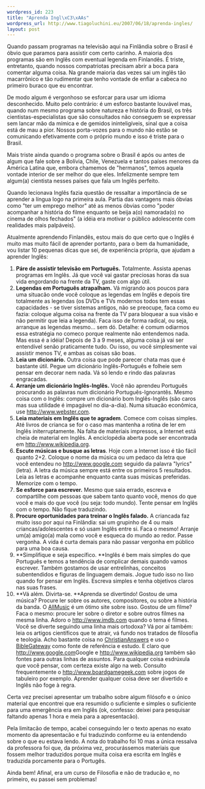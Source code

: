 ```yaml
--- 
wordpress_id: 223
title: "Aprenda Ingl\xC3\xAAs"
wordpress_url: http://www.tiagoluchini.eu/2007/06/18/aprenda-ingles/
layout: post
---
```

Quando passam programas na televisão aqui na Finlândia sobre o Brasil é óbvio que paramos para assistir com certo carinho. A maioria dos programas são em Inglês com eventual legenda em Finlandês. É triste, entretanto, quando nossos compatriotas precisam abrir a boca para comentar alguma coisa. Na grande maioria das vezes sai um inglês tão macarrônico e tão rudimentar que tenho vontade de enfiar a cabeca no primeiro buraco que eu encontrar.

De modo algum é vergonhoso se esforcar para usar um idioma desconhecido. Muito pelo contrário: é um esforco bastante louvável mas, quando num mesmo programa sobre natureza e história do Brasil, os três cientistas-especialistas que são consultados não conseguem se expressar sem lancar mão da mímica e de gemidos ininteligíveis, sinal que a coisa está de mau a pior. Nossos porta-vozes para o mundo não estão se comunicando efetivamente com o próprio mundo e isso é triste para o Brasil.

Mais triste ainda quando o programa sobre o Brasil é após ou antes de algum que fale sobre a Bolívia, Chile, Venezuela e tantos países menores da América Latina que, embora chamemos de "hermanos", temos aquela vontade interior de ser melhor do que eles. Infelizmente sempre tem algum(a) cientista nesses países que fala um Inglês perfeito.

Quando lecionava Inglês fazia questão de ressaltar a importância de se aprender a língua logo na primeira aula. Partia das vantagens mais óbvias como "ter um emprego melhor" até as menos óbvias como "poder acompanhar a história do filme enquanto se beija a(o) namorada(o)  no cinema de olhos fechados" (a idéia era motivar o público adolescente com realidades mais palpáveis).

Atualmente aprendendo Finlandês, estou mais do que certo que o Inglês é muito mas muito fácil de aprender portanto, para o bem da humanidade, vou listar 10 pequenas dicas que sei, de experiência própria, que ajudam a aprender Inglês:

1. **Páre de assistir televisão em Português.** Totalmente. Assista apenas programas em Inglês. Já que você vai gastar preciosas horas da sua vida engordando na frente da TV, gaste com algo útil.
1. **Legendas em Português atrapalham.** Vá migrando aos poucos para uma situacão onde você coloque as legendas em Inglês e depois tire totalmente as legendas (os DVDs e TVs modernos todos tem essas capacidades - se tiver sistemas antigos, não se preocupe, faca como eu fazia: coloque alguma coisa na frente da TV para bloquear a sua visão e não permitir que leia a legenda). Faca isso de forma radical, ou seja, arranque as legendas mesmo... sem dó. Detalhe: é comum odiarmos essa estratégia no comeco porque realmente não entendemos nada. Mas essa é a idéia! Depois de 3 a 9 meses, alguma coisa já vai ser entendível senão praticamente tudo. Ou isso, ou você simplesmente vai assistir menos TV, e ambas as coisas são boas.
1. **Leia um dicionário.** Outra coisa que pode parecer chata mas que é bastante útil. Pegue um dicionário Inglês-Português e folheie sem pensar em decorar nem nada. Vá só lendo e rindo das palavras engracadas.
1. **Arranje um dicionário Inglês-Inglês.** Você não aprendeu Português procurando as palavras num dicionário Português-Ignorantês. Mesmo coisa com o Inglês: compre um dicionário bom Inglês-Inglês (são caros mas sua utilidade é impagável no dia-a-dia). Numa situacão econômica, use <http://www.webster.com>.
1. **Leia materiais em Inglês que te agradem**. Comece com coisas simples. Até livros de crianca se for o caso mas mantenha a rotina de ler em Inglês initerruptamente. Na falta de materiais impressos, a Internet está cheia de material em Inglês. A enciclopédia aberta pode ser encontrada em <http://www.wikipedia.org>.
1. **Escute músicas e busque as letras**. Hoje com a Internet isso é tão fácil quanto 2+2. Coloque o nome da música ou um pedaco da letra que você entendeu no <http://www.google.com> seguido da palavra "lyrics" (letra). A letra da música sempre está entre os primeiros 5 resultados. Leia as letras e acompanhe enquanto canta suas músicas preferidas. Memorize com o tempo.
1. **Se esforce para escrever.** Mesmo que saia errado, escreva e compartilhe com pessoas que sabem tanto quanto você, menos do que você e mais do que você (ou seja: todo mundo). Tente pensar em Inglês com o tempo. Não fique traduzindo.
1. **Procure oportunidades para treinar o Inglês falado.** A criancada faz muito isso por aqui na Finlândia: sai um grupinho de 4 ou mais criancas/adolescentes e só usam Inglês entre si. Faca o mesmo! Arranje um(a) amigo(a) mala como você e esqueca do mundo ao redor. Passe vergonha. A vida é curta demais para não passar vergonha em público para uma boa causa.
1. **Simplifique e seja específico. **Inglês é bem mais simples do que Português e temos a tendência de complicar demais quando vamos escrever. Também gostamos de usar entrelinhas, conceitos subentendidos e figuras de linguagem demais. Jogue tudo isso no lixo quando for pensar em Inglês. Escreva simples e tenha objetivos claros nas suas frases.
1. **Vá além. Divirta-se. **Aprenda se divertindo! Gostou de uma música? Procure ler sobre os autores, compositores, ou sobre a história da banda. O <a href="http://www.allmusic.com" target="_blank">AllMusic</a> é um ótimo site sobre isso. Gostou de um filme? Faca o mesmo: procure ler sobre o diretor e sobre outros filmes na mesma linha. Adoro o <http://www.imdb.com> quando o tema é filmes. Você se diverte seguindo uma linha mais ortodoxa? Vá por aí também: leia os artigos científicos que te atrair, vá fundo nos tratados de filosofia e teologia. Acho bastante coisa no <a href="http://christiananswers.net/" target="_blank">ChristianAnswers</a> e uso o <a href="http://www.biblegateway.com/" target="_blank">BibleGateway</a> como fonte de referência e estudo. E claro que <http://www.google.com>Google e <http://www.wikipedia.org> também são fontes para outras linhas de assuntos. Para qualquer coisa esdrúxula que você pensar, com certeza existe algo na web. Consulto frequentemente o <http://www.boardgamegeek.com> sobre jogos de tabuleiro por exemplo. Aprender qualquer coisa deve ser divertido e Inglês não foge à regra.

Certa vez precisei apresentar um trabalho sobre algum filósofo e o único material que encontrei que era resumido o suficiente e simples o suficiente para uma emergência era em Inglês (ok, confesso: deixei para pesquisar faltando apenas 1 hora e meia para a apresentacão).

Pela limitacão de tempo, acabei conseguindo ler o texto apenas no exato momento da apresentacão e fui traduzindo conforme eu ia entendendo sobre o que eu estava lendo. A nota do trabalho foi 10 mas a única ressalva da professora foi que, da próxima vez, procurássemos materiais que fossem melhor traduzidos porque muita coisa era escrita em Inglês e traduzida porcamente para o Portugês.

Ainda bem! Afinal, era um curso de Filosofia e não de traducão e, no primeiro, eu passei sem problemas!

